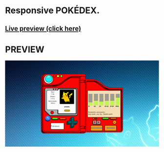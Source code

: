 # Responsive POKÉDEX.

## [Live preview (click here)](https://mmedinam1600.github.io/pokedex/)

# PREVIEW
![Pokédex preview](assets/images/pokedex-preview.png)